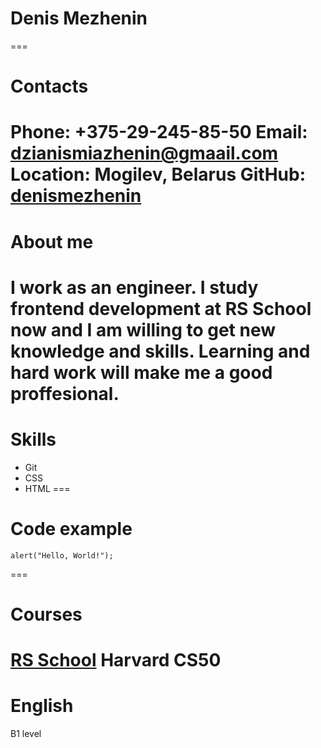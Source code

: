 # **Denis Mezhenin**
===
# **Contacts**
**Phone**: +375-29-245-85-50
**Email**: dzianismiazhenin@gmaail.com
**Location**: Mogilev, Belarus
**GitHub**: [denismezhenin](https://github.com/denismezhenin)
===
# **About me**
I work as an engineer. I study frontend development at RS School now and I am willing to get new knowledge and skills. Learning and hard work will make me a good proffesional. 
===
# **Skills**
* Git
* CSS
* HTML
===
# **Code example**
```
alert("Hello, World!");
```
===
# **Courses**
**[RS School](https://rs.school)**
**Harvard CS50**
===
# **English**
B1 level